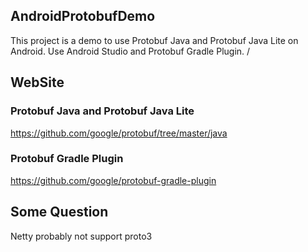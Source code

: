 ## AndroidProtobufDemo
This project is a demo to use Protobuf Java and Protobuf Java Lite on Android.
Use Android Studio and Protobuf Gradle Plugin.
/<br>
## WebSite
### Protobuf Java and Protobuf Java Lite
https://github.com/google/protobuf/tree/master/java
### Protobuf Gradle Plugin
https://github.com/google/protobuf-gradle-plugin  

## Some Question
Netty probably not support proto3  
